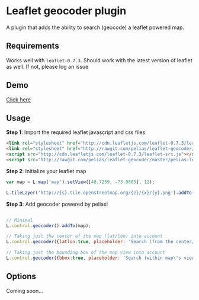 # Leaflet geocoder plugin

A plugin that adds the ability to search (geocode) a leaflet powered map.

## Requirements

Works well with ```leaflet-0.7.3```. Should work with the latest version of leaflet as well. If not, please log an issue

## Demo

[Click here](http://pelias.github.io/leaflet-geocoder/)

## Usage

**Step 1**: Import the required leaflet javascript and css files

```html
<link rel="stylesheet" href="http://cdn.leafletjs.com/leaflet-0.7.3/leaflet.css" />
<link rel="stylesheet" href="http://rawgit.com/pelias/leaflet-geocoder/master/pelias-leaflet-geocoder.css" />
<script src="http://cdn.leafletjs.com/leaflet-0.7.3/leaflet-src.js"></script>
<script src="http://rawgit.com/pelias/leaflet-geocoder/master/pelias-leaflet-geocoder.js"></script>

```

**Step 2**: Initialize your leaflet map

```javascript
var map = L.map('map').setView([40.7259, -73.9805], 12);

L.tileLayer('http://{s}.tile.openstreetmap.org/{z}/{x}/{y}.png').addTo(map);

```

**Step 3**: Add geocoder powered by pelias!

```javascript

// Minimal
L.control.geocoder().addTo(map);

// Taking just the center of the map (lat/lon) into account
L.control.geocoder({latlon:true, placeholder: 'Search (from the center/latlon)'}).addTo(map);

// Taking just the bounding box of the map view into account
L.control.geocoder({bbox:true, placeholder: 'Search (within map\'s view/bbox)'}).addTo(map);

```

## Options

Coming soon...